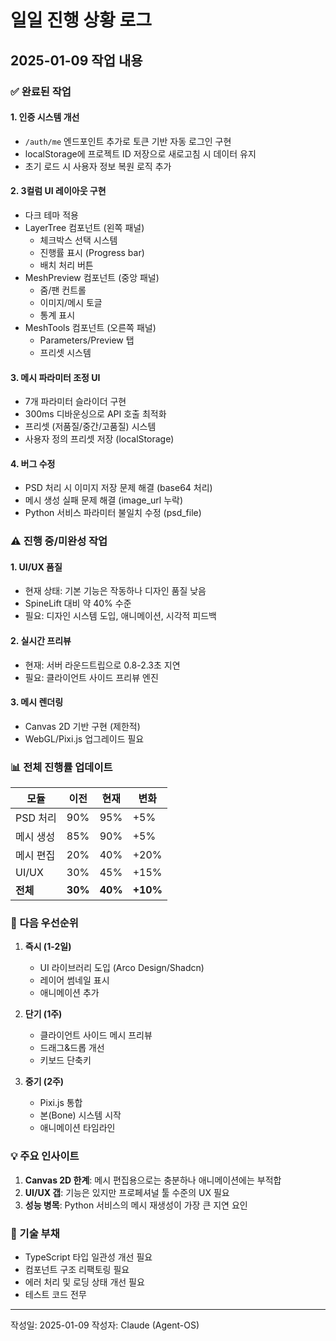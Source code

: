 # 일일 진행 상황 로그

## 2025-01-09 작업 내용

### ✅ 완료된 작업

#### 1. **인증 시스템 개선**
- `/auth/me` 엔드포인트 추가로 토큰 기반 자동 로그인 구현
- localStorage에 프로젝트 ID 저장으로 새로고침 시 데이터 유지
- 초기 로드 시 사용자 정보 복원 로직 추가

#### 2. **3컬럼 UI 레이아웃 구현**
- 다크 테마 적용
- LayerTree 컴포넌트 (왼쪽 패널)
  - 체크박스 선택 시스템
  - 진행률 표시 (Progress bar)
  - 배치 처리 버튼
- MeshPreview 컴포넌트 (중앙 패널)  
  - 줌/팬 컨트롤
  - 이미지/메시 토글
  - 통계 표시
- MeshTools 컴포넌트 (오른쪽 패널)
  - Parameters/Preview 탭
  - 프리셋 시스템

#### 3. **메시 파라미터 조정 UI**
- 7개 파라미터 슬라이더 구현
- 300ms 디바운싱으로 API 호출 최적화
- 프리셋 (저품질/중간/고품질) 시스템
- 사용자 정의 프리셋 저장 (localStorage)

#### 4. **버그 수정**
- PSD 처리 시 이미지 저장 문제 해결 (base64 처리)
- 메시 생성 실패 문제 해결 (image_url 누락)
- Python 서비스 파라미터 불일치 수정 (psd_file)

### ⚠️ 진행 중/미완성 작업

#### 1. **UI/UX 품질**
- 현재 상태: 기본 기능은 작동하나 디자인 품질 낮음
- SpineLift 대비 약 40% 수준
- 필요: 디자인 시스템 도입, 애니메이션, 시각적 피드백

#### 2. **실시간 프리뷰**
- 현재: 서버 라운드트립으로 0.8-2.3초 지연
- 필요: 클라이언트 사이드 프리뷰 엔진

#### 3. **메시 렌더링**
- Canvas 2D 기반 구현 (제한적)
- WebGL/Pixi.js 업그레이드 필요

### 📊 전체 진행률 업데이트

| 모듈 | 이전 | 현재 | 변화 |
|------|------|------|------|
| PSD 처리 | 90% | 95% | +5% |
| 메시 생성 | 85% | 90% | +5% |
| 메시 편집 | 20% | 40% | +20% |
| UI/UX | 30% | 45% | +15% |
| **전체** | **30%** | **40%** | **+10%** |

### 🎯 다음 우선순위

1. **즉시 (1-2일)**
   - UI 라이브러리 도입 (Arco Design/Shadcn)
   - 레이어 썸네일 표시
   - 애니메이션 추가

2. **단기 (1주)**
   - 클라이언트 사이드 메시 프리뷰
   - 드래그&드롭 개선
   - 키보드 단축키

3. **중기 (2주)**
   - Pixi.js 통합
   - 본(Bone) 시스템 시작
   - 애니메이션 타임라인

### 💡 주요 인사이트

1. **Canvas 2D 한계**: 메시 편집용으로는 충분하나 애니메이션에는 부적합
2. **UI/UX 갭**: 기능은 있지만 프로페셔널 툴 수준의 UX 필요
3. **성능 병목**: Python 서비스의 메시 재생성이 가장 큰 지연 요인

### 🔧 기술 부채

- TypeScript 타입 일관성 개선 필요
- 컴포넌트 구조 리팩토링 필요
- 에러 처리 및 로딩 상태 개선 필요
- 테스트 코드 전무

---

작성일: 2025-01-09
작성자: Claude (Agent-OS)